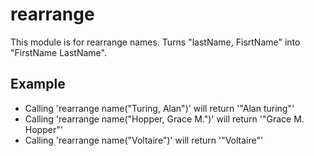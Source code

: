 rearrange
===========

This module is for rearrange names.
Turns  "lastName, FisrtName" into "FirstName LastName".

## Example

* Calling 'rearrange name("Turing, Alan")' will return '"Alan turing"'
* Calling 'rearrange name("Hopper, Grace M.")' will return '"Grace M. Hopper"'
* Calling 'rearrange name("Voltaire")' will return '"Voltaire"'
